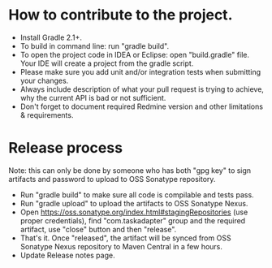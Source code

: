 # How to contribute to the project.
* Install Gradle 2.1+.
* To build in command line: run "gradle build".
* To open the project code in IDEA or Eclipse: open "build.gradle" file. Your IDE will create a project from the gradle script.
* Please make sure you add unit and/or integration tests when submitting your changes.
* Always include description of what your pull request is trying to achieve, why the current API is bad or not sufficient.
* Don't forget to document required Redmine version and other limitations & requirements. 

# Release process
Note: this can only be done by someone who has both "gpg key" to sign artifacts and password to upload to OSS Sonatype repository.

* Run "gradle build" to make sure all code is compilable and tests pass.
* Run "gradle upload" to upload the artifacts to OSS Sonatype Nexus.
* Open https://oss.sonatype.org/index.html#stagingRepositories (use proper credentials), find "com.taskadapter" group and the required artifact, use "close" button and then "release".
* That's it. Once "released", the artifact will be synced from OSS Sonatype Nexus repository to Maven Central in a few hours.
* Update Release notes page.
